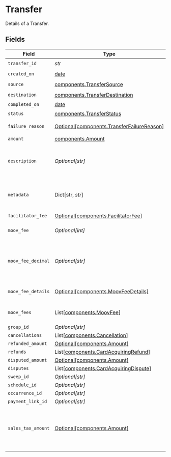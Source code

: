 # Transfer

Details of a Transfer.


## Fields

| Field                                                                                                                            | Type                                                                                                                             | Required                                                                                                                         | Description                                                                                                                      | Example                                                                                                                          |
| -------------------------------------------------------------------------------------------------------------------------------- | -------------------------------------------------------------------------------------------------------------------------------- | -------------------------------------------------------------------------------------------------------------------------------- | -------------------------------------------------------------------------------------------------------------------------------- | -------------------------------------------------------------------------------------------------------------------------------- |
| `transfer_id`                                                                                                                    | *str*                                                                                                                            | :heavy_check_mark:                                                                                                               | N/A                                                                                                                              |                                                                                                                                  |
| `created_on`                                                                                                                     | [date](https://docs.python.org/3/library/datetime.html#date-objects)                                                             | :heavy_check_mark:                                                                                                               | N/A                                                                                                                              |                                                                                                                                  |
| `source`                                                                                                                         | [components.TransferSource](../../models/components/transfersource.md)                                                           | :heavy_check_mark:                                                                                                               | N/A                                                                                                                              |                                                                                                                                  |
| `destination`                                                                                                                    | [components.TransferDestination](../../models/components/transferdestination.md)                                                 | :heavy_check_mark:                                                                                                               | N/A                                                                                                                              |                                                                                                                                  |
| `completed_on`                                                                                                                   | [date](https://docs.python.org/3/library/datetime.html#date-objects)                                                             | :heavy_minus_sign:                                                                                                               | N/A                                                                                                                              |                                                                                                                                  |
| `status`                                                                                                                         | [components.TransferStatus](../../models/components/transferstatus.md)                                                           | :heavy_check_mark:                                                                                                               | Status of a transfer.                                                                                                            |                                                                                                                                  |
| `failure_reason`                                                                                                                 | [Optional[components.TransferFailureReason]](../../models/components/transferfailurereason.md)                                   | :heavy_minus_sign:                                                                                                               | Reason for a transfer's failure.                                                                                                 |                                                                                                                                  |
| `amount`                                                                                                                         | [components.Amount](../../models/components/amount.md)                                                                           | :heavy_check_mark:                                                                                                               | N/A                                                                                                                              |                                                                                                                                  |
| `description`                                                                                                                    | *Optional[str]*                                                                                                                  | :heavy_minus_sign:                                                                                                               | An optional description of the transfer that is used on receipts and for your own internal use.                                  | Pay Instructor for May 15 Class                                                                                                  |
| `metadata`                                                                                                                       | Dict[str, *str*]                                                                                                                 | :heavy_minus_sign:                                                                                                               | Free-form key-value pair list. Useful for storing information that is not captured elsewhere.                                    | {<br/>"optional": "metadata"<br/>}                                                                                               |
| `facilitator_fee`                                                                                                                | [Optional[components.FacilitatorFee]](../../models/components/facilitatorfee.md)                                                 | :heavy_minus_sign:                                                                                                               | Total or markup fee.                                                                                                             |                                                                                                                                  |
| `moov_fee`                                                                                                                       | *Optional[int]*                                                                                                                  | :heavy_minus_sign:                                                                                                               | Fees charged to your platform account for transfers.                                                                             |                                                                                                                                  |
| `moov_fee_decimal`                                                                                                               | *Optional[str]*                                                                                                                  | :heavy_minus_sign:                                                                                                               | Same as `moovFee`, but a decimal-formatted numerical string that represents up to 9 decimal place precision.                     |                                                                                                                                  |
| `moov_fee_details`                                                                                                               | [Optional[components.MoovFeeDetails]](../../models/components/moovfeedetails.md)                                                 | :heavy_minus_sign:                                                                                                               | Processing and pass-through costs that add up to the moovFee.                                                                    |                                                                                                                                  |
| `moov_fees`                                                                                                                      | List[[components.MoovFee](../../models/components/moovfee.md)]                                                                   | :heavy_minus_sign:                                                                                                               | Fees charged to accounts involved in the transfer.                                                                               |                                                                                                                                  |
| `group_id`                                                                                                                       | *Optional[str]*                                                                                                                  | :heavy_minus_sign:                                                                                                               | N/A                                                                                                                              |                                                                                                                                  |
| `cancellations`                                                                                                                  | List[[components.Cancellation](../../models/components/cancellation.md)]                                                         | :heavy_minus_sign:                                                                                                               | N/A                                                                                                                              |                                                                                                                                  |
| `refunded_amount`                                                                                                                | [Optional[components.Amount]](../../models/components/amount.md)                                                                 | :heavy_minus_sign:                                                                                                               | N/A                                                                                                                              |                                                                                                                                  |
| `refunds`                                                                                                                        | List[[components.CardAcquiringRefund](../../models/components/cardacquiringrefund.md)]                                           | :heavy_minus_sign:                                                                                                               | N/A                                                                                                                              |                                                                                                                                  |
| `disputed_amount`                                                                                                                | [Optional[components.Amount]](../../models/components/amount.md)                                                                 | :heavy_minus_sign:                                                                                                               | N/A                                                                                                                              |                                                                                                                                  |
| `disputes`                                                                                                                       | List[[components.CardAcquiringDispute](../../models/components/cardacquiringdispute.md)]                                         | :heavy_minus_sign:                                                                                                               | N/A                                                                                                                              |                                                                                                                                  |
| `sweep_id`                                                                                                                       | *Optional[str]*                                                                                                                  | :heavy_minus_sign:                                                                                                               | N/A                                                                                                                              |                                                                                                                                  |
| `schedule_id`                                                                                                                    | *Optional[str]*                                                                                                                  | :heavy_minus_sign:                                                                                                               | N/A                                                                                                                              |                                                                                                                                  |
| `occurrence_id`                                                                                                                  | *Optional[str]*                                                                                                                  | :heavy_minus_sign:                                                                                                               | N/A                                                                                                                              |                                                                                                                                  |
| `payment_link_id`                                                                                                                | *Optional[str]*                                                                                                                  | :heavy_minus_sign:                                                                                                               | N/A                                                                                                                              |                                                                                                                                  |
| `sales_tax_amount`                                                                                                               | [Optional[components.Amount]](../../models/components/amount.md)                                                                 | :heavy_minus_sign:                                                                                                               | Optional sales tax amount. `transfer.amount.value` should be inclusive of any sales tax and represents the total amount charged. |                                                                                                                                  |